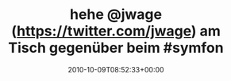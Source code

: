 ---
retweeted: false
source: <a href="http://termtter.org/" rel="nofollow">Termtter</a>
entities:
  hashtags:
  - text: symfony
    indices:
    - '38'
    - '46'
  - text: cmf
    indices:
    - '47'
    - '51'
  symbols: []
  user_mentions:
  - name: Jonathan H. Wage
    screen_name: jwage
    indices:
    - '7'
    - '13'
    id_str: '8150902'
    id: '8150902'
  urls: []
display_text_range:
- '0'
- '108'
favorite_count: '0'
id_str: '26827888155'
truncated: false
retweet_count: '0'
id: '26827888155'
created_at: Sat Oct 09 08:52:33 +0000 2010
favorited: false
full_text: "*hehe* [@jwage](https://twitter.com/jwage) am Tisch gegenüber beim #symfony
  #cmf ustreamen zuschauen: http://www.ustream.tv/channel/jwage"
lang: de
tags:
- symfony
- cmf
- pesos/twitter
date: '2010-10-09T08:52:33+00:00'
src: https://twitter.com/bascht/status/26827888155
original_url: https://twitter.com/bascht/status/26827888155
type: twitter_tweet
text: "*hehe* [@jwage](https://twitter.com/jwage) am Tisch gegenüber beim #symfony
  #cmf ustreamen zuschauen: http://www.ustream.tv/channel/jwage"
title: 'hehe @jwage (https://twitter.com/jwage) am Tisch gegenüber beim #symfon'

---